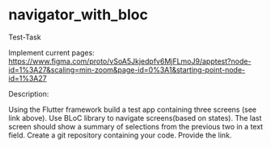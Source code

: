 # navigator_with_bloc

Test-Task

Implement current pages:
https://www.figma.com/proto/vSoA5Jkjedpfv6MjFLmoJ9/apptest?node-id=1%3A27&scaling=min-zoom&page-id=0%3A1&starting-point-node-id=1%3A27 

Description:

Using the Flutter framework build a test app containing three screens (see link above).
Use BLoC library to navigate screens(based on states).
The last screen should show a summary of selections from the previous two in a text field.
Create a git repository containing your code.
Provide the link.

